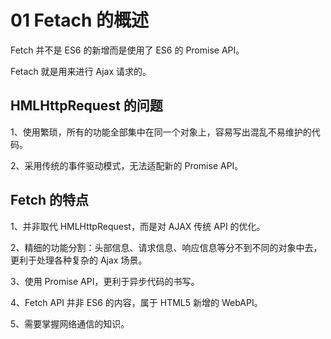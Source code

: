 # 01 Fetach 的概述

Fetch 并不是 ES6 的新增而是使用了 ES6 的 Promise API。

Fetach 就是用来进行 Ajax 请求的。

## HMLHttpRequest 的问题

1、使用繁琐，所有的功能全部集中在同一个对象上，容易写出混乱不易维护的代码。

2、采用传统的事件驱动模式，无法适配新的 Promise API。

## Fetch 的特点

1、并非取代 HMLHttpRequest，而是对 AJAX 传统 API 的优化。

2、精细的功能分割：头部信息、请求信息、响应信息等分不到不同的对象中去，更利于处理各种复杂的 Ajax 场景。

3、使用 Promise API，更利于异步代码的书写。

4、Fetch API 并非 ES6 的内容，属于 HTML5 新增的 WebAPI。

5、需要掌握网络通信的知识。